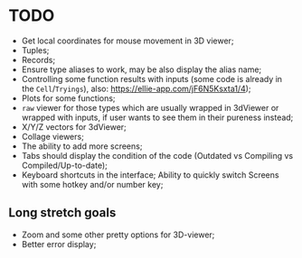 # TODO

* Get local coordinates for mouse movement in 3D viewer;
* Tuples;
* Records;
* Ensure type aliases to work, may be also display the alias name;
* Controlling some function results with inputs (some code is already in the `Cell`/`Tryings`), also: https://ellie-app.com/jF6N5Ksxta1/4);
* Plots for some functions;
* `raw` viewer for those types which are usually wrapped in 3dViewer or wrapped with inputs, if user wants to see them in their pureness instead;
* X/Y/Z vectors for 3dViewer;
* Collage viewers;
* The ability to add more screens;
* Tabs should display the condition of the code (Outdated vs Compiling vs Compiled/Up-to-date);
* Keyboard shortcuts in the interface; Ability to quickly switch Screens with some hotkey and/or number key;

## Long stretch goals

* Zoom and some other pretty options for 3D-viewer;
* Better error display;
